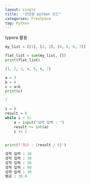 ```yaml
---
layout: single
title:  "간단한 python 코드"
categories: FreeSpace
tag: Python
---
```


typora 활용

```python
my_list = [[1], [2, 3], [4, 5, 6, 7]]

flat_list = sum(my_list, [])
print(flat_list)

[1, 2, 3, 4, 5, 6, 7]
```

```python
a = 3
b = 4
c = a+b
print(c)

7
```

```python
i = 0
result = 0
while i < 5:
    a = input("성적 입력 : ")
    result += int(a)
    i += 1
 
 
print(f'평균 : {result / 5}')

성적 입력 : 10
성적 입력 : 30
성적 입력 : 20
성적 입력 : 60
성적 입력 : 30
평균 : 30.0
```





